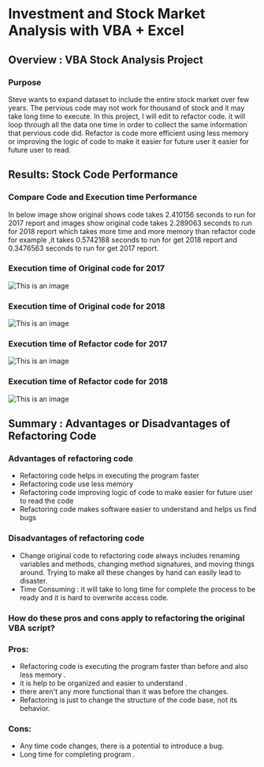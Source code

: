 # Investment and Stock Market  Analysis with VBA + Excel 
## Overview : VBA Stock Analysis Project 
### Purpose 
 Steve wants to expand dataset to include the entire stock market over few years. The pervious code may not work for thousand of stock and it may take long time to execute.
 In this project, I will edit to refactor code. it will loop through all the data one time in order to collect the same information that pervious code did.
 Refactor is code more efficient using less memory or improving the logic of code to make it easier for future user it easier for future user to read.

 ## Results: Stock Code Performance 
 ### Compare Code and Execution time Performance 
 In below image show original shows code takes 2.410156 seconds to run for 2017 report and images show original code takes 2.289063 seconds to run for 2018 report which takes  more time and more memory than refactor code for example ,it takes 0.5742188 seconds to run for get 2018 report and 0.3476563 seconds to run for get 2017 report.
 ### Execution time of Original code for 2017
![This is an image](https://github.com/NadaAdem/stock-analysis/blob/main/Resources/Original_Code_2017.png)
 ### Execution time of Original code for 2018
![This is an image](https://github.com/NadaAdem/stock-analysis/blob/main/Resources/Original_Code_2018.png)
 ### Execution time of Refactor code for 2017
 ![This is an image](https://github.com/NadaAdem/stock-analysis/blob/main/Resources/Refactor_Code_2017.png)
 ### Execution time of Refactor code for 2018
 ![This is an image](https://github.com/NadaAdem/stock-analysis/blob/main/Resources/Refactor_Code_2018.png)





## Summary : Advantages or Disadvantages of Refactoring Code

### Advantages  of refactoring code
- Refactoring code helps in executing the program faster
- Refactoring code use  less memory 
- Refactoring code  improving logic of code to make easier for future user to read the  code 
- Refactoring code makes software easier to understand and helps us find bugs 

### Disadvantages of refactoring code

- Change original  code  to refactoring code always includes renaming variables and methods, changing method signatures, and moving things around. Trying to make all these changes by hand can easily lead to disaster.
- Time Consuming : it will take to long time for complete the process to be ready and it is hard to overwrite access  code.

### How do these pros and cons apply to refactoring the original VBA script?

### Pros: 
- Refactoring code is executing the program faster than before and also less memory .
- it is help to be organized  and easier to understand . 
- there aren't  any more functional than it was before the changes. 
- Refactoring is just to change the structure of the code base, not its behavior.

### Cons:
- Any time code changes, there is a potential to introduce a bug.
-  Long time for completing  program .



